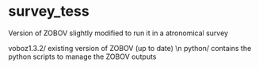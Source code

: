 # survey_tess
Version of ZOBOV slightly modified to run it in a atronomical survey

voboz1.3.2/ existing version of ZOBOV (up to date) \n
python/ contains the python scripts to manage the ZOBOV outputs

